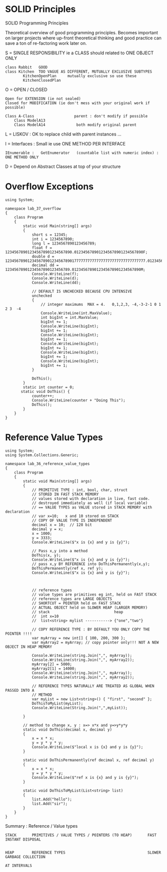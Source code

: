 # SOLID Principles

SOLID Programming Principles

Theoretical overview of good programming principles. Becomes important on larger projects where up-front theoretical thinking and good practice can save a ton of re-factoring work later on.

S = SINGLE RESPONSIBILITY ie a CLASS should related to ONE OBJECT ONLY

    class Rabbit   GOOD
    class Kitchen  TOO VAGUE AS DIFFERENT, MUTUALLY EXCLUSIVE SUBTYPES
    		KitchenOpenPlan     mutually exclusive so use these
    		KitchenClosedPlan

O = OPEN / CLOSED

    Open for EXTENSION (ie not sealed)
    Closed for MODIFICATION (ie don't mess with your original work if possible)
    
    Class A-Class                  parent : don't modify if possible
    	Class ModelA13
    	Class ModelA14  			both modify original parent

L = LISKOV : OK to replace child with parent instances ...

I = Interfaces : Small ie use ONE METHOD PER INTERFACE

    IEnumerable :   GetEnumerator   (countable list with numeric index) : ONE METHOD ONLY

D = Depend on Abstract Classes at top of your structure

# Overflow Exceptions

    using System;
    
    namespace lab_37_overflow
    {
        class Program
        {
            static void Main(string[] args)
            {
                short s = 12345;
                int i = 1234567890;
                long l = 1234567890123456789;
                float f = 123456789012345678901234567890.0123456789012345678901234567890F;
                double d = 123456789012345678901234567890177777777777777777777777777777777.0123456789012345678901234567890;
                decimal dd = 12345678901234567890123456789.0123456789012345678901234567890M;
                Console.WriteLine(f);
                Console.WriteLine(d);
                Console.WriteLine(dd);
    
                // DEFAULT IS UNCHECKED BECAUSE CPU INTENSIVE
                unchecked
                {
                    // integer maximums  MAX = 4.   0,1,2,3, -4,-3-2-1 0 1 2 3  -4
                    Console.WriteLine(int.MaxValue);
                    int bigInt = int.MaxValue;
                    bigInt += 1;
                    Console.WriteLine(bigInt);
                    bigInt += 1;
                    Console.WriteLine(bigInt);
                    bigInt += 1;
                    Console.WriteLine(bigInt);
                    bigInt += 1;
                    Console.WriteLine(bigInt);
                    bigInt += 1;
                    Console.WriteLine(bigInt);
                    bigInt += 1;
                }
    
                DoThis();
            }
            static int counter = 0;
           static void DoThis() {
                counter++;
                Console.WriteLine(counter + "Doing This");
                DoThis();
            }
        }
    }

# Reference Value Types

    using System;
    using System.Collections.Generic;
    
    namespace lab_36_reference_value_types
    {
        class Program
        {
            static void Main(string[] args)
            {
                // PRIMITIVE TYPE : int, bool, char, struct
                // STORED IN FAST STACK MEMORY
                // values stored with declaration in live, fast code.
                // destroyed immediately as well (if local variable) 
                // == VALUE TYPES as VALUE stored in STACK MEMORY with declaration
                // var x=10;   x and 10 stored on STACK
                // COPY OF VALUE TYPE IS INDEPENDENT
                decimal x = 10;  // 128 bit
                decimal y = x;
                x = 1000;
                y = 3333;
                Console.WriteLine($"x is {x} and y is {y}");
    
                // Pass x,y into a method
                DoThis(x, y);
                Console.WriteLine($"x is {x} and y is {y}");
                // pass x,y BY REFERENCE into DoThisPermanently(x,y);
                DoThisPermanently(ref x, ref y);
                Console.WriteLine($"x is {x} and y is {y}");
    
    
    
                // reference types
                // value types are primitives eg int, held on FAST STACK
                // reference types are LARGE OBJECTS
                // SHORTCUT = POINTER held on FAST STACK
                // ACTUAL OBJECT held on SLOWER HEAP (LARGER MEMORY)
                // stack                             heap
                //  int x=10
                //  list<string> mylist -----------> {"one","two"}
    
                // COPY REFERENCE TYPE : BY DEFAULT YOU ONLY COPY THE POINTER !!!!
                var myArray = new int[] { 100, 200, 300 };
                var myArray2 = myArray; // copy pointer only!!! NOT A NEW OBJECT IN HEAP MEMORY
    
                Console.WriteLine(string.Join(",", myArray));
                Console.WriteLine(string.Join(",", myArray2));
                myArray[2] = 5000;
                myArray2[1] = 14000;
                Console.WriteLine(string.Join(",", myArray));
                Console.WriteLine(string.Join(",", myArray2));
    
                // REFERENCE TYPES NATURALLY ARE TREATED AS GLOBAL WHEN PASSED INTO A
                // METHOD
                var myList = new List<string>() { "first", "second" };
                DoThisToMyList(myList);
                Console.WriteLine(String.Join(",",myList));
    
            }
    
            // method to change x, y : x=> x*x and y=>y*y*y
            static void DoThis(decimal x, decimal y)
            {
                x = x * x;
                y = y * y * y;
                Console.WriteLine($"local x is {x} and y is {y}");
            }
    
            static void DoThisPermanently(ref decimal x, ref decimal y)
            {
                x = x * x;
                y = y * y * y;
                Console.WriteLine($"ref x is {x} and y is {y}");
            }
    
            static void DoThisToMyList(List<string> list)
            {
                list.Add("hello");
                list.Add("sir");
            }
        }
    }

Summary : Reference / Value types

    STACK 		PRIMITIVES / VALUE TYPES / POINTERS (TO HEAP)  		FAST 		INSTANT DISPOSAL
    
    
    HEAP 		REFERENCE TYPES  									SLOWER 		GARBAGE COLLECTION
    																			AT INTERVALS